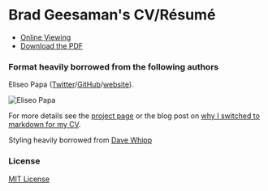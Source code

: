 # Brad Geesaman's CV/Résumé

* [Online Viewing](https://bgeesaman.github.io)
* [Download the PDF](https://github.com/bgeesaman/bgeesaman.github.io/raw/main/BradGeesaman_CV.pdf)

### Format heavily borrowed from the following authors

Eliseo Papa ([Twitter](http://twitter.com/elipapa)/[GitHub](http://github.com/elipapa)/[website](https://elipapa.github.io)).

![Eliseo Papa](https://s.gravatar.com/avatar/eae1f0c01afda2bed9ce9cb88f6873f6?s=100)

For more details see the [project page](http://elipapa.github.io/markdown-cv) or the blog post on [why I switched to markdown for my CV](http://elipapa.github.io/blog/why-i-switched-to-markdown-for-my-cv.html).

Styling heavily borrowed from [Dave Whipp](https://github.com/davewhipp/markdown-cv/)

### License

[MIT License](https://github.com/elipapa/markdown-cv/blob/master/LICENSE)
